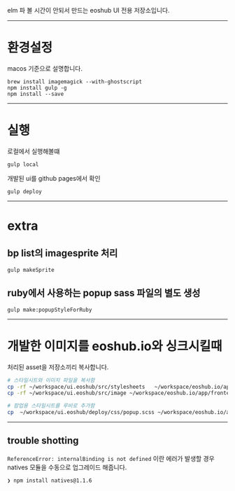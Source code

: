 elm 파 볼 시간이 안되서 만드는 eoshub UI 전용 저장소입니다.

--------------------------------------------------------------------------------

# 환경설정

macos 기준으로 설명합니다.

```
brew install imagemagick --with-ghostscript
npm install gulp -g
npm install --save
```

--------------------------------------------------------------------------------


# 실행

로컬에서 실행해볼떄
```
gulp local
```

개발된 ui를 github pages에서 확인
```
gulp deploy
```


--------------------------------------------------------------------------------

# extra

## bp list의 imagesprite 처리
```
gulp makeSprite
```

## ruby에서 사용하는 popup sass 파일의 별도 생성
```
gulp make:popupStyleForRuby
```

--------------------------------------------------------------------------------


# 개발한 이미지를 eoshub.io와 싱크시킬때

처리된 asset을 저장소끼리 복사합니다.

``` bash
# 스타일시트와 이미지 파일을 복사함
cp -rf ~/workspace/ui.eoshub/src/stylesheets   ~/workspace/eoshub.io/app/frontend/src/
cp -rf ~/workspace/ui.eoshub/src/image ~/workspace/eoshub.io/app/frontend/src

# 팝업용 스타일시트를 루비로 추가함
cp  ~/workspace/ui.eoshub/deploy/css/popup.scss ~/workspace/eoshub.io/app/assets/stylesheets
```

------------------------------------------------------------

## trouble shotting

`ReferenceError: internalBinding is not defined` 이란 에러가 발생할 경우 natives 모듈을 수동으로 업그레이드 해줍니다.

```
❯ npm install natives@1.1.6
```


